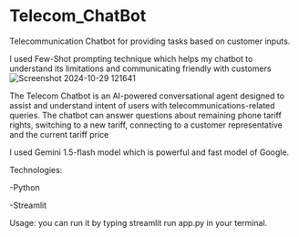 # Telecom_ChatBot
Telecommunication Chatbot for providing tasks based on customer inputs.

I used Few-Shot prompting technique which  helps my chatbot to understand its limitations  and communicating friendly with customers
![Screenshot 2024-10-29 121641](https://github.com/user-attachments/assets/3f124e8f-9e15-498c-94b8-4d30a07645d9)

The Telecom Chatbot is an AI-powered conversational agent designed to assist and understand intent of users with telecommunications-related queries. The chatbot can answer questions about remaining phone tariff rights,
switching to a new tariff, connecting to a customer representative and the current tariff price

I used Gemini 1.5-flash model which is powerful and fast model of Google.

Technologies:

-Python

-Streamlit

Usage:
you can run it by typing streamlit run app.py in your terminal.
